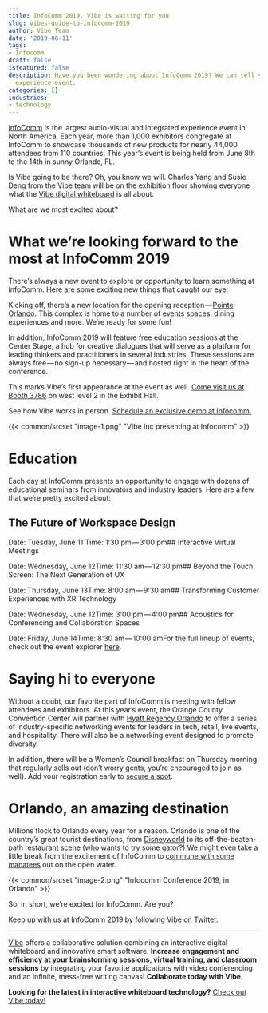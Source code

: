 ```yaml
---
title: InfoComm 2019, Vibe is waiting for you
slug: vibes-guide-to-infocomm-2019
author: Vibe Team
date: '2019-06-11'
tags:
- Infocomm
draft: false
isfeatured: false
description: Have you been wondering about InfoComm 2019? We can tell you all about the largest audio-visual and integrated
  experience event.
categories: []
industries:
- technology
---
```


[InfoComm](https://www.infocommshow.org/) is the largest audio-visual and integrated experience event in North America. Each year, more than 1,000 exhibitors congregate at InfoComm to showcase thousands of new products for nearly 44,000 attendees from 110 countries. This year’s event is being held from June 8th to the 14th in sunny Orlando, FL.

Is Vibe going to be there? Oh, you know we will. Charles Yang and Susie Deng from the Vibe team will be on the exhibition floor showing everyone what the [Vibe digital whiteboard](https://vibe.us/product/) is all about.

What are we most excited about?

# What we’re looking forward to the most at InfoComm 2019

There’s always a new event to explore or opportunity to learn something at InfoComm. Here are some exciting new things that caught our eye:

Kicking off, there’s a new location for the opening reception — [Pointe Orlando](http://www.pointeorlando.com/). This complex is home to a number of events spaces, dining experiences and more. We’re ready for some fun!

In addition, InfoComm 2019 will feature free education sessions at the Center Stage, a hub for creative dialogues that will serve as a platform for leading thinkers and practitioners in several industries. These sessions are always free — no sign-up necessary — and hosted right in the heart of the conference.

This marks Vibe’s first appearance at the event as well. [Come visit us at Booth 3786](https://infocomm19.mapyourshow.com/7_0/exhibitor/exhibitor-details.cfm?ExhID=770239) on west level 2 in the Exhibit Hall.

See how Vibe works in person. [Schedule an exclusive demo at Infocomm.](https://vibe.us/contact/)

{{< common/srcset "image-1.png" "Vibe Inc presenting at Infocomm" >}}

# Education

Each day at InfoComm presents an opportunity to engage with dozens of educational seminars from innovators and industry leaders. Here are a few that we’re pretty excited about:

## The Future of Workspace Design

Date: Tuesday, June 11 Time: 1:30 pm — 3:00 pm## Interactive Virtual Meetings

Date: Wednesday, June 12Time: 11:30 am — 12:30 pm## Beyond the Touch Screen: The Next Generation of UX

Date: Thursday, June 13Time: 8:00 am — 9:30 am## Transforming Customer Experiences with XR Technology

Date: Wednesday, June 12Time: 3:00 pm — 4:00 pm## Acoustics for Conferencing and Collaboration Spaces

Date: Friday, June 14Time: 8:30 am — 10:00 amFor the full lineup of events, check out the event explorer [here](https://www.compusystems.com/servlet/EventExplorerServlet?ACTION=LOAD_SA_EVT_EXP&EVT_UID=208&EVT_EXP_IDENT=81ds7).

# Saying hi to everyone

Without a doubt, our favorite part of InfoComm is meeting with fellow attendees and exhibitors. At this year’s event, the Orange County Convention Center will partner with [Hyatt Regency Orlando](https://www.hyatt.com/en-US/hotel/florida/hyatt-regency-orlando/mcoro) to offer a series of industry-specific networking events for leaders in tech, retail, live events, and hospitality. There will also be a networking event designed to promote diversity.

In addition, there will be a Women’s Council breakfast on Thursday morning that regularly sells out (don’t worry gents, you’re encouraged to join as well). Add your registration early to [secure a spot](https://www.compusystems.com/servlet/EventExplorerServlet?ACTION=LOAD_SA_EVT_EXP&EVT_UID=208&EVT_EXP_IDENT=81ds7&SEARCH_FIELD_opd_id=WTB&SEARCH_KEYWORD=keyword%20search).

# Orlando, an amazing destination

Millions flock to Orlando every year for a reason. Orlando is one of the country’s great tourist destinations, from [Disneyworld](https://disneyworld.disney.go.com/) to its off-the-beaten-path [restaurant scene](https://www.zagat.com/l/top-food-in-orlando) (who wants to try some gator?) We might even take a little break from the excitement of InfoComm to [commune with some manatees](https://www.getyourguide.com/orlando-l191/orlando-manatee-encounter-t51118/) out on the open water.

{{< common/srcset "image-2.png" "Infocomm Conference 2019, in Orlando" >}}

So, in short, we’re excited for InfoComm. Are you?

Keep up with us at InfoComm 2019 by following Vibe on [Twitter](https://twitter.com/thevibeboard).



---

[Vibe](https://vibe.us/) offers a collaborative solution combining an interactive digital whiteboard and innovative smart software. **Increase engagement and efficiency at your brainstorming sessions, virtual training, and classroom sessions** by integrating your favorite applications with video conferencing and an infinite, mess-free writing canvas! **Collaborate today with Vibe.**

**Looking for the latest in interactive whiteboard technology?** [Check out Vibe today!](https://vibe.us/order/)
